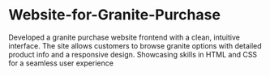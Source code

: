 # Website-for-Granite-Purchase
Developed a granite purchase website frontend with a clean, intuitive interface. The site allows customers to browse granite options with detailed product info and a responsive design. Showcasing skills in HTML and CSS for a seamless user experience
